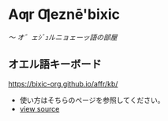 # Aƣr Ƣeznē'bixic
*〜 オ゛ェｼﾞｭルニョェーッ語の部屋*

## オエル語キーボード
https://bixic-org.github.io/affr/kb/
- 使い方はそちらのページを参照してください。
- [view source](/kb)

